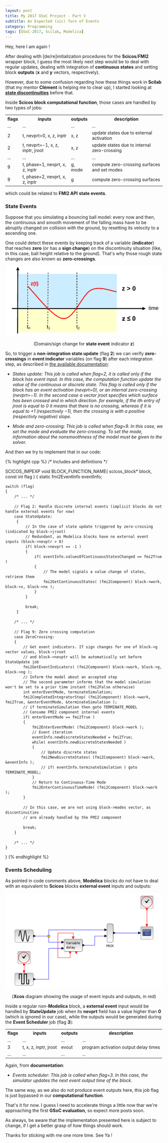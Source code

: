 ```yaml
---
layout: post
title: My 2017 GSoC Project - Part V
subtitle: An Expected (sic) Turn of Events
category: Programming
tags: [GSoC-2017, Scilab, Modelica]
--- 
```


Hey, here I am again !

After dealing with [de/re]initialization procedures for the **Scicos**/**FMI2** wrapper block, I guess the most likely next step would be to deal with regular updates, dealing with integration of **continuous states** and setting block **outputs** (**x** and **y** vectors, respectively).

However, due to some confusion regarding how these things work in **Scilab** (that my mentor **Clément** is helping me to clear up), I started looking at [**state discontinuities**](https://en.wikipedia.org/wiki/Classification_of_discontinuities) before that.

Inside **Scicos block computational function**, those cases are handled by two types of jobs:

<table style="width:100%">
  <tr> <th>flags</th> <th>                inputs                </th> <th>  outputs   </th> <th>               description                     </th> </tr>
  <tr> <td> ... </td> <td>                  ...                 </td> <td>    ...     </td> <td>                  ...                          </td> </tr>
  <tr> <td>  2  </td> <td>t, nevprt>0, x, z, inptr              </td> <td>   x, z     </td> <td>update states due to external activation       </td> </tr>
  <tr> <td>  2  </td> <td>t, nevprt=-1, x, z, inptr, jroot      </td> <td>   x, z     </td> <td>update states due to internal zero-crossing    </td> </tr>
  <tr> <td> ... </td> <td>                  ...                 </td> <td>    ...     </td> <td>                  ...                          </td> </tr>
  <tr> <td>  9  </td> <td>t, phase=1, nevprt, x, z, inptr       </td> <td>  g, mode   </td> <td>compute zero-crossing surfaces and set modes   </td> </tr>
  <tr> <td>  9  </td> <td>t, phase=2, nevprt, x, z, inptr       </td> <td>     g      </td> <td>compute zero-crossing surfaces                 </td> </tr>
</table>

which could be related to **FMI2 API** **state events**.

### State Events

Suppose that you simulating a bouncing ball model: every now and then, the continuous and smooth movement of the falling mass have to be abruptly changed on collision with the ground, by resetting its velocity to a ascending one. 

One could detect these events by keeping track of a variable (**indicator**) that reaches **zero** (or has a **sign change**) on the discontinuity situation (like, in this case, ball height relative to the ground). That's why those rough state changes are also known as **zero-crossings**.

<p align="center">
  <img src="/img/zero-crossing.png">
</p>
<p align="center">
  (Domain/sign change for <b>state event</b> indicator <b>z</b>)
</p>

So, to trigger a **non-integration state update** (flag **2**) we can verify **zero-crossings** in **event indicator** variables (on flag **9**) after each integration step, as described in [the available documentation](http://www.scicos.org/Newblock.pdf):

- *States update: This job is called when flag=2, it is called only if the block has event input. In this case, the computation function update the value of the continuous or discrete state. This flag is called only if the block has an event activation (nevprt=0), or an internal zero-crossing (nevprt=−1). In the second case a vector jroot specifies which surface has been crossed and in which direction. for exemple, if the ith entry of jroot is equal to 0 it means that there is no crossing, whereas if it is equal to +1 (respectively −1), then the crossing is with a positive (respectivly negative) slope.*

- *Mode and zero-crossing: This job is called when flag=9. In this case, we set the mode and evaluate the zero-crossing. To set the mode, information about the nonsmoothness of the model must be given to the solver.*

And then we try to implement that in our code:

{% highlight cpp %}
/* Includes and definitions */

SCICOS_IMPEXP void BLOCK_FUNCTION_NAME( scicos_block* block, const int flag )
{
    static fmi2EventInfo eventInfo;
  
    switch (flag)
    {
        /* ... */
  
        // Flag 2: Handle discrete internal events (implicit blocks do not handle external events for now)
        case StateUpdate:
         {
             // In the case of state update triggered by zero-crossing (indicated by block->jroot)
             // Redundant, as Modelica blocks have no external event inputs (block->nevptr > 0)
             if( block->nevprt == -1 )
             {
                 if( eventInfo.valuesOfContinuousStatesChanged == fmi2True )
                 {
                     // The model signals a value change of states, retrieve them
                     fmi2GetContinuousStates( (fmi2Component) block->work, block->x, block->nx );
                 }
             }
             
             break;
         }

        /* ... */
    
        // Flag 9: Zero crossing computation
        case ZeroCrossing:
        {        
            // Get event indicators. If sign changes for one of block->g vector values, block->jroot 
            // and block->nevptr will be automatically set before StateUpdate job
            fmi2GetEventIndicators( (fmi2Component) block->work, block->g, block->ng );
            // Inform the model about an accepted step
            // The second parameter informs that the model simulation won't be set to a prior time instant (fmi2False otherwise)
            int enterEventMode, terminateSimulation;
            fmi2CompletedIntegratorStep( (fmi2Component) block->work, fmi2True, &enterEventMode, &terminateSimulation );
            // if terminateSimulation then goto TERMINATE_MODEL
            // Consume FMI2 component internal events
            if( enterEventMode == fmi2True )
            {
                fmi2EnterEventMode( (fmi2Component) block->work );
                // Event iteration
                eventInfo.newDiscreteStatesNeeded = fmi2True;
                while( eventInfo.newDiscreteStatesNeeded )
                {
                    // Update discrete states
                    fmi2NewDiscreteStates( (fmi2Component) block->work, &eventInfo );
                    // if( eventInfo.terminateSimulation ) goto TERMINATE_MODEL;
                }
                // Return to Continuous-Time Mode
                fmi2EnterContinuousTimeMode( (fmi2Component) block->work );
            }
            
            // In this case, we are not using block->modes vector, as discontinuities 
            // are already handled by the FMI2 component 
            
            break;
        }
    
        /* ... */
    }
}
{% endhighlight %}


### Events Scheduling

As pointed in code comments above, **Modelica** blocks do not have to deal with an equivalent to **Scicos** blocks **external event** inputs and outputs:

<p align="center">
  <img src="/img/ext_events_blocks.png">
</p>
<p align="center">
  (<b>Xcos</b> diagram showing the usage of event inputs and outputs, in red)
</p>

Inside a regular non-**Modelica** block, a **external event** input would be handled by **StateUpdate** job when its **nevprt** field has a value higher than **0** (which is ignored in our case), while the outputs would be generated during the **Event Scheduler** job (flag **3**): 

<table style="width:100%">
  <tr> <th>flags</th> <th>                inputs                </th> <th>  outputs   </th> <th>               description                     </th> </tr>
  <tr> <td> ... </td> <td>                  ...                 </td> <td>    ...     </td> <td>                  ...                          </td> </tr>
  <tr> <td>  3  </td> <td>t, x, z, inptr, jroot                 </td> <td>   evout    </td> <td>program activation output delay times          </td> </tr>
  <tr> <td> ... </td> <td>                  ...                 </td> <td>    ...     </td> <td>                  ...                          </td> </tr>
</table>

Again, from **documentation**:

- *Events scheduler: This job is called when flag=3. In this case, the simulator updates the next event output time of the block.*

The same way, as we also do not produce event outputs here, this job flag is just bypassed in our **computational function**.


That's it for now. I guess I need to accelerate things a little now thar we're approaching the first **GSoC evaluation**, so expect more posts soon.

As always, be aware that the implementation presented here is subject to change, if I get a better grasp of how things should work.


Thanks for sticking with me one more time. See Ya !
